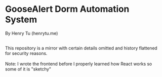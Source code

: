 # GooseAlert Dorm Automation System

By Henry Tu (henrytu.me)<br><br>

This repository is a mirror with certain details omitted and history flattened for security reasons.<br><br>
Note: I wrote the frontend before I properly learned how React works so some of it is "sketchy"
